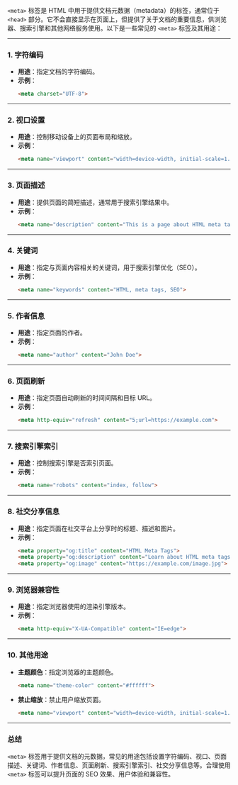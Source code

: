 `<meta>` 标签是 HTML 中用于提供文档元数据（metadata）的标签，通常位于 `<head>` 部分。它不会直接显示在页面上，但提供了关于文档的重要信息，供浏览器、搜索引擎和其他网络服务使用。以下是一些常见的 `<meta>` 标签及其用途：

---

### **1. 字符编码**
- **用途**：指定文档的字符编码。
- **示例**：
  ```html
  <meta charset="UTF-8">
  ```

---

### **2. 视口设置**
- **用途**：控制移动设备上的页面布局和缩放。
- **示例**：
  ```html
  <meta name="viewport" content="width=device-width, initial-scale=1.0">
  ```

---

### **3. 页面描述**
- **用途**：提供页面的简短描述，通常用于搜索引擎结果中。
- **示例**：
  ```html
  <meta name="description" content="This is a page about HTML meta tags.">
  ```

---

### **4. 关键词**
- **用途**：指定与页面内容相关的关键词，用于搜索引擎优化（SEO）。
- **示例**：
  ```html
  <meta name="keywords" content="HTML, meta tags, SEO">
  ```

---

### **5. 作者信息**
- **用途**：指定页面的作者。
- **示例**：
  ```html
  <meta name="author" content="John Doe">
  ```

---

### **6. 页面刷新**
- **用途**：指定页面自动刷新的时间间隔和目标 URL。
- **示例**：
  ```html
  <meta http-equiv="refresh" content="5;url=https://example.com">
  ```

---

### **7. 搜索引擎索引**
- **用途**：控制搜索引擎是否索引页面。
- **示例**：
  ```html
  <meta name="robots" content="index, follow">
  ```

---

### **8. 社交分享信息**
- **用途**：指定页面在社交平台上分享时的标题、描述和图片。
- **示例**：
  ```html
  <meta property="og:title" content="HTML Meta Tags">
  <meta property="og:description" content="Learn about HTML meta tags.">
  <meta property="og:image" content="https://example.com/image.jpg">
  ```

---

### **9. 浏览器兼容性**
- **用途**：指定浏览器使用的渲染引擎版本。
- **示例**：
  ```html
  <meta http-equiv="X-UA-Compatible" content="IE=edge">
  ```

---

### **10. 其他用途**
- **主题颜色**：指定浏览器的主题颜色。
  ```html
  <meta name="theme-color" content="#ffffff">
  ```
- **禁止缩放**：禁止用户缩放页面。
  ```html
  <meta name="viewport" content="width=device-width, initial-scale=1.0, maximum-scale=1.0, user-scalable=no">
  ```

---

### **总结**
`<meta>` 标签用于提供文档的元数据，常见的用途包括设置字符编码、视口、页面描述、关键词、作者信息、页面刷新、搜索引擎索引、社交分享信息等。合理使用 `<meta>` 标签可以提升页面的 SEO 效果、用户体验和兼容性。